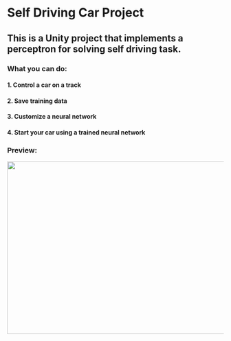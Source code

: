 # Self Driving Car Project

## This is a Unity project that implements a perceptron for solving self driving task.

### What you can do:

#### 1. Control a car on a track
#### 2. Save training data
#### 3. Customize a neural network
#### 4. Start your car using a trained neural network

### Preview:
<p align="center">
  <img src="https://github.com/hikimory/SelfDrivingCarProject/blob/master/Preview/Preview.gif" width="600" height="400">
</p>

